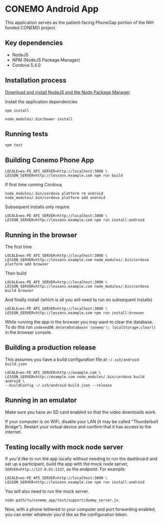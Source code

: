 # CONEMO Android App

This application serves as the patient-facing PhoneGap portion of the NIH funded
CONEMO project.

## Key dependencies

- NodeJS
- NPM (NodeJS Package Manager)
- Cordova 5.4.0

## Installation process

[Download and install NodeJS and the Node Package Manager](http://nodejs.org/download/)

Install the application dependencies

`npm install`

`node_modules/.bin/bower install`

## Running tests

`npm test`

## Building Conemo Phone App

```
LOCALE=es-PE API_SERVER=http://localhost:3000 \
LESSON_SERVER=http://lessons.example.com npm run build
```

If first time running Cordova,

`node_modules/.bin/cordova platform rm android`
`node_modules/.bin/cordova platform add android`

Subsequent installs only require

```
LOCALE=es-PE API_SERVER=http://localhost:3000 \
LESSON_SERVER=http://lessons.example.com npm run install:android
```

## Running in the browser

The first time

```
LOCALE=es-PE API_SERVER=http://localhost:3000 \
LESSON_SERVER=http://lessons.example.com node_modules/.bin/cordova platform add browser
```

Then build

```
LOCALE=es-PE API_SERVER=http://localhost:3000 \
LESSON_SERVER=http://lessons.example.com node_modules/.bin/cordova build browser
```

And finally install (which is all you will need to run on subsequent installs)

```
LOCALE=es-PE API_SERVER=http://localhost:3000 \
LESSON_SERVER=http://lessons.example.com npm run install:browser
```

While running the app in the browser you may want to clear the database. To do
this run `indexedDB.deleteDatabase('conemo'); localStorage.clear()` in the
browser console.

## Building a production release

This assumes you have a build configuration file at `~/.ssh/android-build.json`

```
LOCALE=es-PE API_SERVER=http://example.com \
LESSON_SERVER=http://example.com node_modules/.bin/cordova build android \
--buildConfig ~/.ssh/android-build.json --release
```

## Running in an emulator

Make sure you have an SD card enabled so that the video downloads work.

If your computer is on WiFi, disable your LAN (it may be called "Thunderbolt Bridge").
Restart your virtual device and confirm that it has access to the internet.

## Testing locally with mock node server

If you'd like to run the app locally without needing to run the dashboard and
set up a participant, build the app with the mock node server,
`SERVER=http://127.0.01:1337`, as the endpoint. For example:

```
LOCALE=es-PE API_SERVER=http://localhost:3000 \
LESSON_SERVER=http://lessons.example.com npm run install:android
```

You will also need to run the mock server.

```
node path/to/conemo_app/test/support/dummy_server.js
```

Now, with a phone tethered to your computer and port forwarding enabled, you
can enter whatever you'd like as the configuration token.
